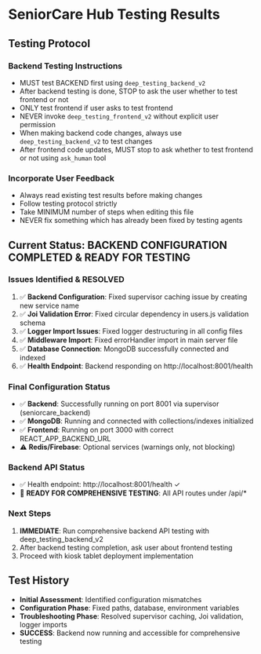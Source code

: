 # SeniorCare Hub Testing Results

## Testing Protocol

### Backend Testing Instructions
- MUST test BACKEND first using `deep_testing_backend_v2`
- After backend testing is done, STOP to ask the user whether to test frontend or not
- ONLY test frontend if user asks to test frontend
- NEVER invoke `deep_testing_frontend_v2` without explicit user permission
- When making backend code changes, always use `deep_testing_backend_v2` to test changes
- After frontend code updates, MUST stop to ask whether to test frontend or not using `ask_human` tool

### Incorporate User Feedback
- Always read existing test results before making changes
- Follow testing protocol strictly
- Take MINIMUM number of steps when editing this file
- NEVER fix something which has already been fixed by testing agents

## Current Status: BACKEND CONFIGURATION COMPLETED & READY FOR TESTING

### Issues Identified & RESOLVED
1. ✅ **Backend Configuration**: Fixed supervisor caching issue by creating new service name
2. ✅ **Joi Validation Error**: Fixed circular dependency in users.js validation schema  
3. ✅ **Logger Import Issues**: Fixed logger destructuring in all config files
4. ✅ **Middleware Import**: Fixed errorHandler import in main server file
5. ✅ **Database Connection**: MongoDB successfully connected and indexed
6. ✅ **Health Endpoint**: Backend responding on http://localhost:8001/health

### Final Configuration Status  
- ✅ **Backend**: Successfully running on port 8001 via supervisor (seniorcare_backend)
- ✅ **MongoDB**: Running and connected with collections/indexes initialized
- ✅ **Frontend**: Running on port 3000 with correct REACT_APP_BACKEND_URL
- ⚠️ **Redis/Firebase**: Optional services (warnings only, not blocking)

### Backend API Status
- ✅ Health endpoint: http://localhost:8001/health ✓
- 🔄 **READY FOR COMPREHENSIVE TESTING**: All API routes under /api/*

### Next Steps  
1. **IMMEDIATE**: Run comprehensive backend API testing with deep_testing_backend_v2
2. After backend testing completion, ask user about frontend testing
3. Proceed with kiosk tablet deployment implementation

## Test History
- **Initial Assessment**: Identified configuration mismatches
- **Configuration Phase**: Fixed paths, database, environment variables  
- **Troubleshooting Phase**: Resolved supervisor caching, Joi validation, logger imports
- **SUCCESS**: Backend now running and accessible for comprehensive testing